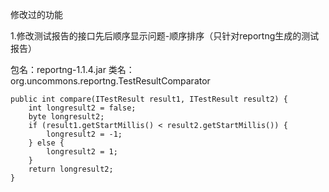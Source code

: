 
修改过的功能

1.修改测试报告的接口先后顺序显示问题-顺序排序（只针对reportng生成的测试报告）

包名：reportng-1.1.4.jar
类名：org.uncommons.reportng.TestResultComparator

    public int compare(ITestResult result1, ITestResult result2) {
        int longresult2 = false;
        byte longresult2;
        if (result1.getStartMillis() < result2.getStartMillis()) {
            longresult2 = -1;
        } else {
            longresult2 = 1;
        }
        return longresult2;
    }


